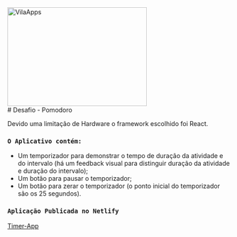 <img src="https://firebasestorage.googleapis.com/v0/b/my-app-98f0b.appspot.com/o/VilaApps%2Fvilaapps-github.png?alt=media&token=84a1f717-7de1-42e5-8f3a-04a7f5d97f05" alt="VilaApps" width="314" height="222" style="display:flex; justify-content: flex-end;">
# Desafio - Pomodoro

Devido uma limitação de Hardware o framework escolhido foi React.

### `O Aplicativo contém:`

- Um temporizador para demonstrar o tempo de duração da atividade e do intervalo (há um feedback visual para distinguir duração da atividade e duração do intervalo);
- Um botão para pausar o temporizador;
- Um botão para zerar o temporizador (o ponto inicial do temporizador são os 25 segundos).

### `Aplicação Publicada no Netlify`

[Timer-App](https://friendly-haibt-66d5c8.netlify.app)
